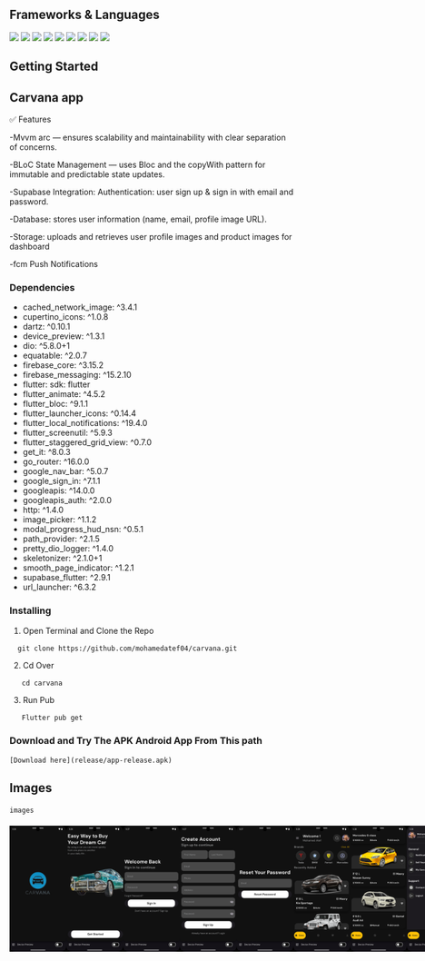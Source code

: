 
## Frameworks & Languages
  <a><img src = "https://img.shields.io/badge/Flutter-02569B?style=for-the-badge&logo=flutter&logoColor=white"></a>
  <a><img src = "https://img.shields.io/badge/Dart-0175C2?style=for-the-badge&logo=dart&logoColor=white"></a>
  <a><img src = "https://img.shields.io/badge/supabase-ffca28?style=for-the-badge&logo=supabase&logoColor=black"></a>
  <a><img src = "https://img.shields.io/badge/firebase-ffca28?style=for-the-badge&logo=firebase&logoColor=black"></a>
  <a><img src = "https://img.shields.io/badge/Notifications-ffca28?style=for-the-badge&logo=Notifications&logoColor=black"></a>
  <a><img src = "https://img.shields.io/badge/Android_Studio-3DDC84?style=for-the-badge&logo=android-studio&logoColor=white"></a>
  <a><img src = "https://img.shields.io/badge/Postman-FF6C37?style=for-the-badge&logo=Postman&logoColor=white"></a>
  <a><img src = "https://img.shields.io/badge/Android-3DDC84?style=for-the-badge&logo=android&logoColor=white"></a>
  <a><img src = "https://img.shields.io/badge/GIT-E44C30?style=for-the-badge&logo=git&logoColor=white"></a>
  





## Getting Started
## Carvana app
✅ Features

  -Mvvm arc — ensures scalability and maintainability with clear separation of concerns.
    
  -BLoC State Management — uses Bloc and the copyWith pattern for immutable and predictable state updates.
  
  -Supabase Integration:
   Authentication: user sign up & sign in with email and password.

  -Database: stores user information (name, email, profile image URL).

  -Storage: uploads and retrieves user profile images and product images for dashboard

  -fcm Push Notifications

  


### Dependencies

 * cached_network_image: ^3.4.1
 * cupertino_icons: ^1.0.8
 * dartz: ^0.10.1
 * device_preview: ^1.3.1
 * dio: ^5.8.0+1
 * equatable: ^2.0.7
 * firebase_core: ^3.15.2
 * firebase_messaging: ^15.2.10
 * flutter:
    sdk: flutter
 * flutter_animate: ^4.5.2
 * flutter_bloc: ^9.1.1
 * flutter_launcher_icons: ^0.14.4
 * flutter_local_notifications: ^19.4.0
 * flutter_screenutil: ^5.9.3
 * flutter_staggered_grid_view: ^0.7.0
 * get_it: ^8.0.3
 * go_router: ^16.0.0
 * google_nav_bar: ^5.0.7
 * google_sign_in: ^7.1.1
 * googleapis: ^14.0.0
 * googleapis_auth: ^2.0.0
 * http: ^1.4.0
 * image_picker: ^1.1.2
 * modal_progress_hud_nsn: ^0.5.1
 * path_provider: ^2.1.5
 * pretty_dio_logger: ^1.4.0
 * skeletonizer: ^2.1.0+1
 * smooth_page_indicator: ^1.2.1
 * supabase_flutter: ^2.9.1
 * url_launcher: ^6.3.2



### Installing

1. Open Terminal and Clone the Repo
```
  git clone https://github.com/mohamedatef04/carvana.git
```

2. Cd Over
```
   cd carvana
```

3. Run Pub
```
   Flutter pub get
```

### Download and Try The APK Android App From This path

````
[Download here](release/app-release.apk)
````


## Images
````
images
````
<div style= "display : flex ; justify-content: space-between ; margin : 20px 0px">
<img src = "assets/screens/splash.png" width = "100px">
<img src = "assets/screens/onboarding.png" width = "100px">
<img src = "assets/screens/login.png" width = "100px">
<img src = "assets/screens/signup.png" width = "100px">
<img src = "assets/screens/reset_pass.png" width = "100px">
<img src = "assets/screens/home_1.png" width = "100px">
<img src = "assets/screens/home_2.png" width = "100px">
<img src = "assets/screens/home_3.png" width = "100px">
<img src = "assets/screens/search_1.png" width = "100px">
<img src = "assets/screens/search_2.png" width = "100px">
<img src = "assets/screens/notifications.png" width = "100px">
<img src = "assets/screens/sell_car_1.png" width = "100px">
<img src = "assets/screens/sell_car_2.png" width = "100px">
<img src = "assets/screens/uploaded_cars.png" width = "100px">
<img src = "assets/screens/edit_car_1.png" width = "100px">
<img src = "assets/screens/edit_car_2.png" width = "100px">
<img src = "assets/screens/brand_view.png" width = "100px">
<img src = "assets/screens/all_brands.png" width = "100px">
<img src = "assets/screens/brand_view_2.png" width = "100px">
<img src = "assets/screens/car_details_1.png" width = "100px">
<img src = "assets/screens/car_details_2.png" width = "100px">
<img src = "assets/screens/expolre.png" width = "100px">
<img src = "assets/screens/wishlist_2.png" width = "100px">
<img src = "assets/screens/profile.png" width = "100px">
</div>
